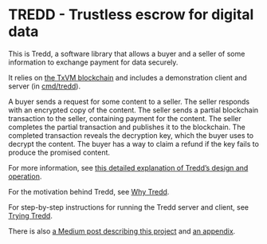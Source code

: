 # TREDD - Trustless escrow for digital data

This is Tredd,
a software library that allows a buyer and a seller of some information to exchange payment for data securely.

It relies on
[the TxVM blockchain](https://github.com/chain/txvm)
and includes a demonstration client and server
(in
[cmd/tredd](https://github.com/bobg/tredd/tree/master/cmd/tredd)).

A buyer sends a request for some content to a seller.
The seller responds with an encrypted copy of the content.
The seller sends a partial blockchain transaction to the seller,
containing payment for the content.
The seller completes the partial transaction and publishes it to the blockchain.
The completed transaction reveals the decryption key,
which the buyer uses to decrypt the content.
The buyer has a way to claim a refund if the key fails to produce the promised content.

For more information,
see
[this detailed explanation of Tredd’s design and operation](https://docs.google.com/document/d/1eC36V8fX9AVXJDNx1qiCksAj03C9DOp9YCWzIC2wKJE/edit?usp=sharing).

For the motivation behind Tredd, see [Why Tredd](Why.md).

For step-by-step instructions for running the Tredd server and client, see [Trying Tredd](Try.md).

There is also [a Medium post describing this project](https://medium.com/@bob.glickstein/tredd-trustless-escrow-for-digital-data-1ce5a0018e95) and [an appendix](https://medium.com/@bob.glickstein/tredd-appendix-frontier-sets-84e60bd19d59).
